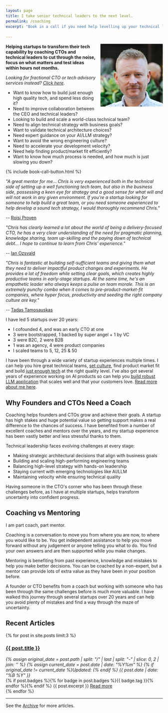 ```yaml
---
layout: page
title: I take senior technical leaders to the next level.
permalink: /coaching
excerpt: "Book in a call if you need help levelling up your technical leadership."

---
```


<script>
if (window.location.search.includes('?thanks')) {
  document.write(`
    <div class="bg-green-50 border-l-4 rounded-lg border-green-500 text-green-700 p-4 mb-8" role="alert">
      <p class="font-bold">Thanks for booking!</p>
      <div>Looking forward to our call.</div>
    </div>
  `);
}
</script>

<img alt='Chris Parsons' src='/assets/img/chris-headshot-2022-cropped.jpg' class='rounded-lg' style='margin: 0 0 1em 1em; float: right; width:200px'/>

**Helping startups to transform their tech capability by coaching CTOs and technical leaders to cut through the noise, focus on what matters and test ideas within hours not months.**

*Looking for fractional CTO or tech advisory services instead? [Click here](/cto).*

- Want to know how to build just enough high quality tech, and spend less doing it?
- Need to improve collaboration between the CEO and technical leaders?
- Looking to build and scale a world-class technical team?
- Need to align technical strategy with business goals?
- Want to validate technical architecture choices?
- Need expert guidance on your AI/LLM strategy?
- Want to avoid the wrong engineering culture?
- Need to accelerate your development velocity?
- Need help finding product/market fit efficiently?
- Want to know how much process is needed, and how much is just slowing you down?

{% include book-call-button.html %}

<!--more-->

_"A great mentor for me... Chris is very experienced both in the technical side of setting up a well functioning tech team, but also in the business side, possessing a keen eye for strategy and a good sense for what will and will not work in any given environment. If you're a startup looking for someone to help build a great team, or you need someone experienced to help develop a sound tech strategy, I would thoroughly recommend Chris."_

-- [Roisi Proven](https://www.linkedin.com/in/roisiproven/)

_"Chris has clearly learned a *lot* about the world of being a delivery-focused CTO, he has a very clear understanding of the need for pragmatic planning, knowledge sharing, team up-skilling and the paying down of technical debt... I hope to continue to learn from Chris' experience."_

-- [Ian Ozsvald](https://www.linkedin.com/in/ianozsvald/)

_"Chris is fantastic at building self-sufficient teams and giving them what they need to deliver impactful product changes and experiments. He provides a lot of freedom while setting clear goals, which creates highly productive teams in early-stage startups. At the same time, he's an empathetic leader who always keeps a pulse on team morale. This is an extremely punchy combo when it comes to pre-product-market-fit companies, where hyper focus, productivity and seeding the right company culture are key."_

-- [Tadas Tamosauskas](https://www.linkedin.com/in/tamosauskas/)

I have led 5 startups over 20 years:
- I cofounded 4, and was an early CTO at one
- 3 were bootstrapped, 1 backed by super angel + 1 by VC
- 3 were B2C, 2 were B2B
- 1 was an agency, 4 were product companies
- I scaled teams to 5, 12, 25 & 50

I have been through a wide variety of startup experiences multiple times. I can help you hire great technical teams, [set culture](/how-to-avoid-bad-startup-culture), find product market fit and build [just enough tech](/the-job-is-not-to-build) at the right quality level. I've also got several years of experience working on AI products so can help you [build robust LLM application](/how-to-build-a-robust-llm-application) that scales well and that your customers love.  [Read more about me here](/).

## Why Founders and CTOs Need a Coach

Coaching helps founders and CTOs grow and achieve their goals. A startup has high stakes and huge potential value so getting support makes a real difference to the chances of success. I have benefited from a number of excellent coaches and mentors over the years, and my startup experience has been vastly better and less stressful thanks to them.

Technical leadership faces evolving challenges at every stage:
- Making strategic architectural decisions that align with business goals
- Building and scaling high-performing engineering teams
- Balancing high-level strategy with hands-on leadership
- Staying current with emerging technologies like AI/LLM
- Maintaining velocity while ensuring technical quality

Having someone in the CTO's corner who has been through these challenges before, as I have at multiple startups, helps transform uncertainty into confident progress.

## Coaching vs Mentoring

I am part coach, part mentor.

Coaching is a conversation to move you from where you are now, to where you would like to be. You get independent assistance to help you move forward without any judgement or anyone telling you what to do. You find your own answers and are then supported while you make changes.

Mentoring is benefiting from past experience, knowledge and mistakes to help you make better decisions. You can be coached by a non-expert, but a mentor can provide lots of extra value as they have been in your position before.

A founder or CTO benefits from a coach but working with someone who has been through the same challenges before is much more valuable. I have walked this journey through several startups over 20 years and can help you avoid plenty of mistakes and find a way through the maze of uncertainty.

## Recent Articles

{% for post in site.posts limit:3 %}
   <div class="post-preview py-4">
   <h3><a href="{{ site.baseurl }}{{ post.url }}">{{ post.title }}</a></h3>

   <div style='font-style: italic' class="pb-1 post-date">
   {% assign original_date = post.path | split: "/" | last | split: "-" | slice: 0, 2 | join: '' %}
   {% assign current_date = post.date | date: "%Y%m" %}
   {% if original_date != current_date %}Updated: {% endif %}
   {{ post.date | date: "%B %Y" }}
   </div>
   {% if post.badges %}{% for badge in post.badges %}<span class="badge badge-{{ badge.type }}">{{ badge.tag }}</span>{% endfor %}{% endif %}
   {{ post.excerpt }}
   <a class='underline' href="{{ site.baseurl }}{{ post.url }}">Read more</a>
   </div>
{% endfor %}

<hr>

See the <a href="{{ site.baseurl }}/all/">Archive</a> for more articles.
